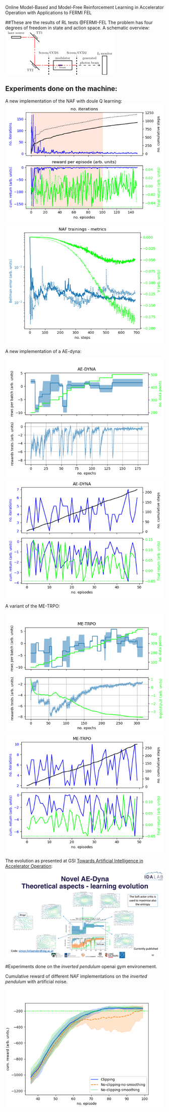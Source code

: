 <script type="text/javascript"
        src="https://cdnjs.cloudflare.com/ajax/libs/mathjax/2.7.0/MathJax.js?config=TeX-AMS_CHTML"></script>
         
Online Model-Based and Model-Free Reinforcement Learning in Accelerator Operation with Applications to FERMI FEL

##These are the results of RL tests @FERMI-FEL
The problem has four degrees of freedom in state and action space.
A schematic overview:
![SchemaFERMIFEL](Figures/SL_Alignment_Scheme.png)
## Experiments done on the machine:

A new implementation of the NAF with doule Q learning:
![NAF2_training](Figures/FERMI_all_experiments_NAF_episodes.png)
![NAF2_training](Figures/FERMI_all_experiments_NAF_convergence.png)

A new implementation of a AE-dyna:

![AE-DYNA](Figures/AE-DYNA_observables.png)
![AE-DYNA](Figures/AE-DYNA_verification.png)

A variant of the ME-TRPO:

![ME-TRPO](Figures/ME-TRPO_observables.png)
![ME-TRPO](Figures/ME-TRPO_verification.png)

The evolution as presented at GSI [Towards Artificial Intelligence in Accelerator Operation](https://indico.gsi.de/event/11539/):
![ME-TRPO](Figures/Learning_evolution.png)

#Experiments done on the _inverted pendulum_ openai gym environement.

Cumulative reward of different _NAF_ implementations on the _inverted pendulum_ with artificial noise.

![NAF_NOISE](Figures/Comparison_noise.png)

